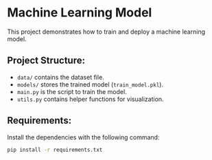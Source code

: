 # Machine Learning Model

This project demonstrates how to train and deploy a machine learning model.

## Project Structure:
- `data/` contains the dataset file.
- `models/` stores the trained model (`train_model.pkl`).
- `main.py` is the script to train the model.
- `utils.py` contains helper functions for visualization.

## Requirements:
Install the dependencies with the following command:
```bash
pip install -r requirements.txt
